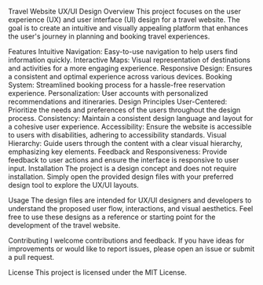 Travel Website UX/UI Design
Overview
This project focuses on the user experience (UX) and user interface (UI) design for a travel website. The goal is to create an intuitive and visually appealing platform that enhances the user's journey in planning and booking travel experiences.

Features
Intuitive Navigation: Easy-to-use navigation to help users find information quickly.
Interactive Maps: Visual representation of destinations and activities for a more engaging experience.
Responsive Design: Ensures a consistent and optimal experience across various devices.
Booking System: Streamlined booking process for a hassle-free reservation experience.
Personalization: User accounts with personalized recommendations and itineraries.
Design Principles
User-Centered: Prioritize the needs and preferences of the users throughout the design process.
Consistency: Maintain a consistent design language and layout for a cohesive user experience.
Accessibility: Ensure the website is accessible to users with disabilities, adhering to accessibility standards.
Visual Hierarchy: Guide users through the content with a clear visual hierarchy, emphasizing key elements.
Feedback and Responsiveness: Provide feedback to user actions and ensure the interface is responsive to user input.
Installation
The project is a design concept and does not require installation. Simply open the provided design files with your preferred design tool to explore the UX/UI layouts.

Usage
The design files are intended for UX/UI designers and developers to understand the proposed user flow, interactions, and visual aesthetics. Feel free to use these designs as a reference or starting point for the development of the travel website.

Contributing
I welcome contributions and feedback. If you have ideas for improvements or would like to report issues, please open an issue or submit a pull request.

License
This project is licensed under the MIT License.


